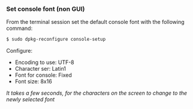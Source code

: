 ### Set console font (non GUI)

From the terminal session set the default console font with the following command:

```bash
$ sudo dpkg-reconfigure console-setup
```

Configure:
- Encoding to use: UTF-8
- Character ser: Latin1
- Font for console: Fixed
- Font size: 8x16

*It takes a few seconds, for the characters on the screen to change to the newly selected font*

